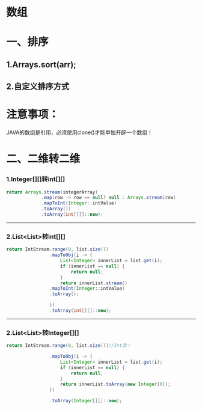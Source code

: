 # 数组
# 一、排序
## 1.Arrays.sort(arr);


## 2.自定义排序方式



# 注意事项：
JAVA的数组是引用，必须使用clone()才能单独开辟一个数组！

# 二、二维转二维
### 1.Integer[][]转int[][]
```java
return Arrays.stream(integerArray)
             .map(row -> row == null? null : Arrays.stream(row)
             .mapToInt(Integer::intValue)
             .toArray())
             .toArray(int[][]::new);
```

---
### 2.List<List<Integer>>转int[][]
```java
return IntStream.range(0, list.size())
                .mapToObj(i -> {
                    List<Integer> innerList = list.get(i);
                    if (innerList == null) {
                        return null;
                    }
                    return innerList.stream()
                .mapToInt(Integer::intValue)
                .toArray();

                })
                .toArray(int[][]::new);
```

---
### 2.List<List<Integer>>转Integer[][]
```java
return IntStream.range(0, list.size())//Int流！

                .mapToObj(i -> {
                    List<Integer> innerList = list.get(i);
                    if (innerList == null) {
                        return null;
                    }
                    return innerList.toArray(new Integer[0]);
                })

                .toArray(Integer[][]::new);
``` 


